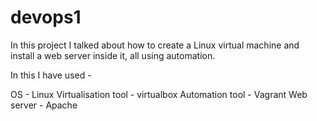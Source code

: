 # devops1

In this project I talked about how to create a Linux virtual machine and install a web server inside it, all using automation.

In this I have used -

OS - Linux
Virtualisation tool - virtualbox
Automation tool - Vagrant
Web server - Apache
